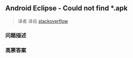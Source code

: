 ## Android Eclipse - Could not find *.apk

> 译者 译自 [stackoverflow](http://stackoverflow.com/questions/4778113/android-eclipse-could-not-find-apk) 

### 问题描述 

### 高票答案 

